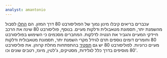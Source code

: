 ```yaml
---
analyst: amantonio
---
```


עכברים בריאים קיבלו מינון נמוך של הפוליסורבט 80 דרך המזון. הם [החלו](https://www.nature.com/nature/journal/v519/n7541/full/nature14232.html) לסבול מהשמנת יתר, תסמונת מטאבולית ודלקות מעיים. בנוסף, פוליסורבט 80 שינה את הרכב חיידקי המעיים והגביר את הנטיה לדלקות.
המחברים מסכמים כי השימוש בפוליסורבט 80 וחומרים דומים נוספים תרם לגידל מקרי השמנת יתר, תסמונת מטאבולית ודלקות מעיים כרוניות.
לפוליסורבט 80 יש גם [תפקיד](http://gut.bmj.com/content/59/10/1331.full) בהתפתחות מחלת קרוהן.
את פוליסורבט 80 מוסיפים בדרך כלל לגלידות, מסטיקים, ג'לטין, מיונז, רטבים שונים וכו'.
